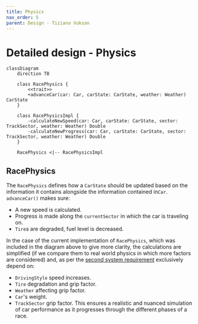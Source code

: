 ```yaml
---
title: Physics
nav_order: 5
parent: Design - Tiziano Vuksan
---
```


# Detailed design - Physics

```mermaid
classDiagram
    direction TB

    class RacePhysics {
        <<trait>>
        +advanceCar(car: Car, carState: CarState, weather: Weather) CarState
    }

    class RacePhysicsImpl {
        -calculateNewSpeed(car: Car, carState: CarState, sector: TrackSector, weather: Weather) Double
        -calculateNewProgress(car: Car, carState: CarState, sector: TrackSector, weather: Weather) Double
    }

    RacePhysics <|-- RacePhysicsImpl

```

## RacePhysics

The `RacePhysics` defines how a `CarState` should be updated based on the information it contains alongside the
information contained in`Car`.
`advanceCar()` makes sure:

- A new speed is calculated.
- Progress is made along the `currentSector` in which the car is traveling on.
- `Tire`s are degraded, fuel level is decreased.

In the case of the current implementation of `RacePhysics`, which was included in the diagram above to give more clarity, the calculations are simplified (if we compare them to
real world physics in which more factors are considered) and, as per
the [second system requirement](../../../2_requirement_specification/requirement_specification.md#32-system-requirements)
exclusively depend on:

- `DrivingStyle` speed increases.
- `Tire` degradation and grip factor.
- `Weather` affecting grip factor.
- `Car`'s weight.
- `TrackSector` grip factor.
  This ensures a realistic and nuanced simulation of car performance as it progresses through the different phases of a
  race.
